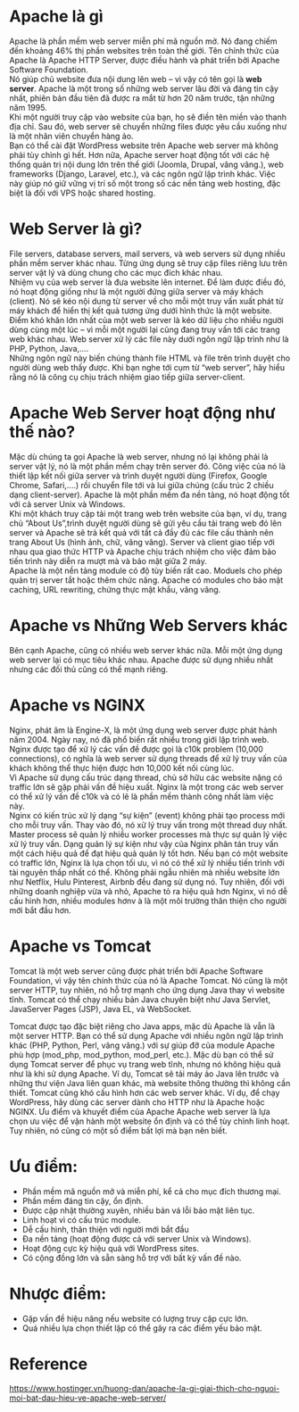 # Apache là gì
Apache là phần mềm web server miễn phí mã nguồn mở. Nó đang chiếm đến khoảng 46% thị phần websites trên toàn thế giới. Tên chính thức của Apache là Apache HTTP Server, được điều hành và phát triển bởi Apache Software Foundation.</br>
Nó giúp chủ website đưa nội dung lên web – vì vậy có tên gọi là **web server**. Apache là một trong số những web server lâu đời và đáng tin cậy nhất, phiên bản đầu tiên đã được ra mắt từ hơn 20 năm trước, tận những năm 1995.</br>
Khi một người truy cập vào website của bạn, họ sẽ điền tên miền vào thanh địa chỉ. Sau đó, web server sẽ chuyển những files được yêu cầu xuống như là một nhân viên chuyển hàng ảo.</br>
Bạn có thể cài đặt WordPress website trên Apache web server mà không phải tùy chỉnh gì hết. Hơn nữa, Apache server hoạt động tốt với các hệ thống quản trị nội dung lớn trên thế giới (Joomla, Drupal, vâng vâng.), web frameworks (Django, Laravel, etc.), và các ngôn ngữ lập trình khác. Việc này giúp nó giữ vững vị trí số một trong số các nền tảng web hosting, đặc biệt là đối với VPS hoặc shared hosting.
# Web Server là gì?
File servers, database servers, mail servers, và web servers sử dụng nhiều phần mềm server khác nhau. Từng ứng dụng sẽ truy cập files riêng lưu trên server vật lý và dùng chung cho các mục đích khác nhau.</br>
Nhiệm vụ của web server là đưa website lên internet. Để làm được điều đó, nó hoạt động giống như là một người đứng giữa server và máy khách (client). Nó sẽ kéo nội dung từ server về cho mỗi một truy vấn xuất phát từ máy khách để hiển thị kết quả tương ứng dưới hình thức là một website.</br>
Điểm khó khăn lớn nhất của một web server là kéo dữ liệu cho nhiều người dùng cùng một lúc – vì mỗi một người lại cũng đang truy vấn tới các trang web khác nhau. Web server xử lý các file này dưới ngôn ngữ lập trình như là PHP, Python, Java,....</br>
Những ngôn ngữ này biến chúng thành file HTML và file trên trình duyệt cho người dùng web thấy được. Khi bạn nghe tới cụm từ “web server”, hãy hiểu rằng nó là công cụ chịu trách nhiệm giao tiếp giữa server-client.
# Apache Web Server hoạt động như thế nào?
Mặc dù chúng ta gọi Apache là web server, nhưng nó lại không phải là server vật lý, nó là một phần mềm chạy trên server đó. Công việc của nó là thiết lập kết nối giữa server và trình duyệt người dùng (Firefox, Google Chrome, Safari,....) rồi chuyển file tới và lui giữa chúng (cấu trúc 2 chiều dạng client-server). Apache là một phần mềm đa nền tảng, nó hoạt động tốt với cả server Unix và Windows.</br>
Khi một khách truy cập tải một trang web trên website của bạn, ví dụ, trang chủ “About Us”,trình duyệt người dùng sẽ gửi yêu cầu tải trang web đó lên server và Apache sẽ trả kết quả với tất cả đầy đủ các file cấu thành nên trang About Us (hình ảnh, chữ, vâng vâng). Server và client giao tiếp với nhau qua giao thức HTTP và Apache chịu trách nhiệm cho việc đảm bảo tiến trình này diễn ra mượt mà và bảo mật giữa 2 máy.</br>
Apache là một nền tảng module có độ tùy biến rất cao. Moduels cho phép quản trị server tắt hoặc thêm chức năng. Apache có modules cho bảo mật caching, URL rewriting, chứng thực mật khẩu, vâng vâng.
# Apache vs Những Web Servers khác
Bên cạnh Apache, cũng có nhiều web server khác nữa. Mỗi một ứng dụng web server lại có mục tiêu khác nhau. Apache được sử dụng nhiều nhất nhưng các đối thủ cũng có thể mạnh riêng.
# Apache vs NGINX
Nginx, phát âm là Engine-X, là một ứng dụng web server được phát hành năm 2004. Ngày nay, nó đã phổ biến rất nhiều trong giới lập trình web. Nginx được tạo để xử lý các vấn đề được gọi là c10k problem (10,000 connections), có nghĩa là web server sử dụng threads để xử lý truy vấn của khách không thể thực hiện được hơn 10,000 kết nối cùng lúc.</br>
Vì Apache sử dụng cấu trúc dạng thread, chủ sở hữu các website nặng có traffic lớn sẽ gặp phải vấn đề hiệu xuất. Nginx là một trong các web server có thể xử lý vấn đề c10k và có lẽ là phần mềm thành công nhất làm việc này.</br>
Nginx có kiến trúc xử lý dạng “sự kiện” (event) không phải tạo process mới cho mỗi truy vấn. Thay vào đó, nó xử lý truy vấn trong một thread duy nhất. Master process sẽ quản lý nhiều worker processes mà thực sự quản lý việc xử lý truy vấn. Dạng quản lý sự kiện như vậy của Nginx phân tán truy vấn một cách hiệu quả để đạt hiệu quả quản lý tốt hơn.
Nếu bạn có một website có traffic lớn, Nginx là lựa chọn tối ưu, vì nó có thể xử lý nhiều tiến trình với tài nguyên thấp nhất có thể. Không phải ngẫu nhiên mà nhiều website lớn như Netflix, Hulu Pinterest, Airbnb đều đang sử dụng nó.
Tuy nhiên, đối với những doanh nghiệp vừa và nhỏ, Apache tỏ ra hiệu quả hơn Nginx, vì nó dễ cấu hình hơn, nhiều modules hơnv à là một môi trường thân thiện cho người mới bắt đầu hơn.
# Apache vs Tomcat
Tomcat là một web server cũng được phát triển bởi Apache Software Foundation, vì vậy tên chính thức của nó là Apache Tomcat. Nó cũng là một server HTTP, tuy nhiên, nó hỗ trợ mạnh cho ứng dụng Java thay vì website tĩnh. Tomcat có thể chạy nhiều bản Java chuyên biệt như Java Servlet, JavaServer Pages (JSP), Java EL, và WebSocket.

Tomcat được tạo đặc biệt riêng cho Java apps, mặc dù Apache là vẫn là một server HTTP. Bạn có thể sử dụng Apache với nhiều ngôn ngữ lập trình khác (PHP, Python, Perl, vâng vâng.) với sự giúp đỡ của module Apache phù hợp (mod_php, mod_python, mod_perl, etc.).
Mặc dù bạn có thể sử dụng Tomcat server để phục vụ trang web tĩnh, nhưng nó không hiệu quả như là khi sử dụng Apache. Ví dụ, Tomcat sẽ tải máy ảo Java lên trước và những thư viện Java liên quan khác, mà website thông thường thì không cần thiết.
Tomcat cũng khó cấu hình hơn các web server khác. Ví dụ, để chạy WordPress, hãy dùng các server dành cho HTTP như là Apache hoặc NGINX.
Ưu điểm và khuyết điểm của Apache
Apache web server là lựa chọn ưu việc để vận hành một website ổn định và có thể tùy chỉnh linh hoạt. Tuy nhiên, nó cũng có một số điểm bất lợi mà bạn nên biết.

# Ưu điểm:
- Phần mềm mã nguồn mở và miễn phí, kể cả cho mục đích thương mại.
- Phần mềm đáng tin cậy, ổn định.
- Được cập nhật thường xuyên, nhiều bản vá lỗi bảo mật liên tục.
- Linh hoạt vì có cấu trúc module.
- Dễ cấu hình, thân thiện với người mới bắt đầu
- Đa nền tảng (hoạt động được cả với server Unix và Windows).
- Hoạt động cực kỳ hiệu quả với WordPress sites.
- Có cộng đồng lớn và sẵn sàng hỗ trợ với bất kỳ vấn đề nào.
# Nhược điểm:
- Gặp vấn đề hiệu năng nếu website có lượng truy cập cực lớn.
- Quá nhiều lựa chọn thiết lập có thể gây ra các điểm yếu bảo mật.
# Reference
https://www.hostinger.vn/huong-dan/apache-la-gi-giai-thich-cho-nguoi-moi-bat-dau-hieu-ve-apache-web-server/
